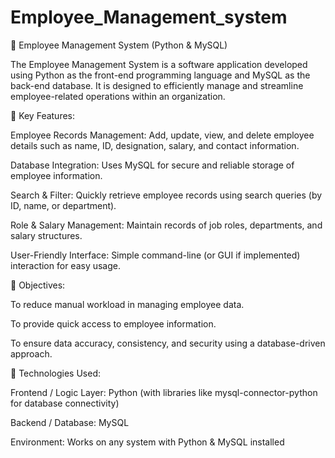 # Employee_Management_system
📌 Employee Management System (Python & MySQL)

The Employee Management System is a software application developed using Python as the front-end programming language and MySQL as the back-end database. It is designed to efficiently manage and streamline employee-related operations within an organization.

🔹 Key Features:

Employee Records Management: Add, update, view, and delete employee details such as name, ID, designation, salary, and contact information.

Database Integration: Uses MySQL for secure and reliable storage of employee information.

Search & Filter: Quickly retrieve employee records using search queries (by ID, name, or department).

Role & Salary Management: Maintain records of job roles, departments, and salary structures.

User-Friendly Interface: Simple command-line (or GUI if implemented) interaction for easy usage.

🔹 Objectives:

To reduce manual workload in managing employee data.

To provide quick access to employee information.

To ensure data accuracy, consistency, and security using a database-driven approach.

🔹 Technologies Used:

Frontend / Logic Layer: Python (with libraries like mysql-connector-python for database connectivity)

Backend / Database: MySQL

Environment: Works on any system with Python & MySQL installed
